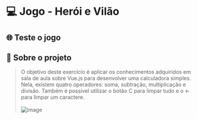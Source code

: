 # 💻 Jogo - Herói e Vilão

## 🌐 Teste o jogo
> 

## 📜 Sobre o projeto 
> O objetivo deste exercício é aplicar os conhecimentos adquiridos em sala de aula sobre Vue.js para desenvolver uma calculadora simples. Nela, existem quatro operadores: soma, subtração, multiplicação e divisão. Também é possível utilizar o botão C para limpar tudo e o <- para limpar um  caractere. <br /><br />
> ![image](https://github.com/luizfelipesoarees/Calculadora/assets/141787273/cf7994bc-2673-496a-ab2c-524298adf4e2)

